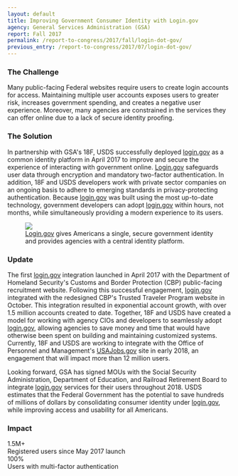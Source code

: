```yaml
---
layout: default
title: Improving Government Consumer Identity with Login.gov
agency: General Services Administration (GSA)
report: Fall 2017
permalink: /report-to-congress/2017/fall/login-dot-gov/
previous_entry: /report-to-congress/2017/07/login-dot-gov/
---
```

### The Challenge

Many public-facing Federal websites require users to create login accounts for access. Maintaining multiple user accounts exposes users to greater risk, increases government spending, and creates a negative user experience. Moreover, many agencies are constrained in the services they can offer online due to a lack of secure identity proofing.

### The Solution

In partnership with GSA's 18F, USDS successfully deployed [login.gov](https://login.gov) as a common identity platform in April 2017 to improve and secure the experience of interacting with government online. [Login.gov](https://login.gov) safeguards user data through encryption and mandatory two-factor authentication. In addition, 18F and USDS developers work with private sector companies on an ongoing basis to adhere to emerging standards in privacy-protecting authentication. Because [login.gov](https://login.gov) was built using the most up-to-date technology, government developers can adopt [login.gov](https://login.gov) within hours, not months, while simultaneously providing a modern experience to its users.

<figure>
	<img src="{{ site.baseurl }}/images/report-to-congress-2017-fall-login.png">
	<figcaption><a href="https://login.gov">Login.gov</a> gives Americans a single, secure government identity and provides agencies with a central identity platform.</figcaption>
</figure>

### Update

The first [login.gov](https://login.gov) integration launched in April 2017 with the Department of Homeland Security's Customs and Border Protection (CBP) public-facing recruitment website. Following this successful engagement, [login.gov](https://login.gov) integrated with the redesigned CBP's Trusted Traveler Program website in October. This integration resulted in exponential account growth, with over 1.5 million accounts created to date. Together, 18F and USDS have created a model for working with agency CIOs and developers to seamlessly adopt [login.gov](https://login.gov), allowing agencies to save money and time that would have otherwise been spent on building and maintaining customized systems. Currently, 18F and USDS are working to integrate with the Office of Personnel and Management's [USAJobs.gov](https://usajobs.gov) site in early 2018, an engagement that will impact more than 12 million users.

Looking forward, GSA has signed MOUs with the Social Security Administration, Department of Education, and Railroad Retirement Board to integrate [login.gov](https://login.gov) services for their users throughout 2018. USDS estimates that the Federal Government has the potential to save hundreds of millions of dollars by consolidating consumer identity under [login.gov](https://login.gov), while improving access and usability for all Americans.

<h3>Impact</h3>

<div class="margin-bottom-3">
	<div>
		<span class="text-primary text-bold font-body-3xl">1.5</span><span class="text-primary text-bold font-body-2xl">M</span><span class="text-primary text-bold font-body-3xl">+</span>
    </div>
    <div>Registered users since May 2017 launch</div>
</div>

<div class="margin-bottom-3">
	<div>
		<span class="text-primary text-bold font-body-3xl">100</span><span class="text-primary text-bold font-body-2xl">%</span>
    </div>
    <div>Users with multi-factor authentication</div>
</div>

